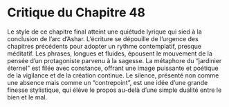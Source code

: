 # Critique du Chapitre 48

Le style de ce chapitre final atteint une quiétude lyrique qui sied à la conclusion de l’arc d’Ashar. L’écriture se dépouille de l’urgence des chapitres précédents pour adopter un rythme contemplatif, presque méditatif. Les phrases, longues et fluides, épousent le mouvement de la pensée d’un protagoniste parvenu à la sagesse. La métaphore du “jardinier éternel” est filée avec constance, offrant une image puissante et poétique de la vigilance et de la création continue. Le silence, présenté non comme une absence mais comme un “contrepoint”, est une idée d’une grande finesse stylistique, qui élève le propos au-delà d’une simple dualité entre le bien et le mal.